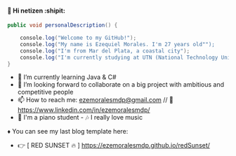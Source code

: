 #### 👋 Hi netizen :shipit:

```java
public void personalDescription() {

    console.log("Welcome to my GitHub!");
    console.log("My name is Ezequiel Morales. I'm 27 years old"");
    console.log("I'm from Mar del Plata, a coastal city");
    console.log("I'm currently studying at UTN (National Technology University)\n");
}
```

- 🌱 I’m currently learning Java & C#
- 👯 I’m looking forward to collaborate on a big project with ambitious and competitive people
- 📫 How to reach me: ezemoralesmdp@gmail.com // :link: https://www.linkedin.com/in/ezemoralesmdp/
- :musical_keyboard: I'm a piano student - :notes: I really love music

♦ You can see my last blog template here:
- :point_right: [ RED SUNSET :fire: ] https://ezemoralesmdp.github.io/redSunset/
